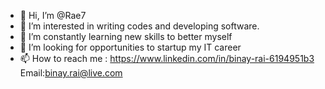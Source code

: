 - 👋 Hi, I’m @Rae7
- 👀 I’m interested in writing codes and developing software.
- 🌱 I’m constantly learning new skills to better myself
- 💞️ I’m looking for opportunities to startup my IT career
- 📫 How to reach me : https://www.linkedin.com/in/binay-rai-6194951b3
     Email:binay.rai@live.com

<!---
Rae7/Rae7 is a ✨ special ✨ repository because its `README.md` (this file) appears on your GitHub profile.
You can click the Preview link to take a look at your changes.
--->
